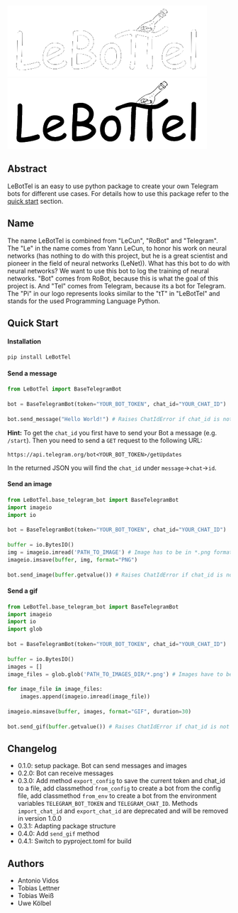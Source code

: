 ![Logo](https://raw.githubusercontent.com/tobiweisss/LeBotTel/main/images/logo_text_inv.png#gh-dark-mode-only)
![Logo](https://raw.githubusercontent.com/tobiweisss/LeBotTel/main/images/logo_text.png#gh-light-mode-only)
## Abstract
LeBotTel is an easy to use python package to create your own Telegram bots for different use cases. For details how to use this package refer to the [quick start](#quick-start) section. 

## Name
The name LeBotTel is combined from "LeCun", "RoBot" and "Telegram". The "Le" in the name comes from Yann LeCun, to honor his work on neural networks (has nothing to do with this project, but he is a great scientist and pioneer in the field of neural networks (LeNet)). What has this bot to do with neural networks? We want to use this bot to log the training of neural networks. "Bot" comes from RoBot, because this is what the goal of this project is. And "Tel" comes from Telegram, because its a bot for Telegram. The "Pi" in our logo represents looks similar to the "tT" in "LeBotTel" and stands for the used Programming Language Python.

## Quick Start

#### Installation

```bash
pip install LeBotTel
```

#### Send a message

```python
from LeBotTel import BaseTelegramBot

bot = BaseTelegramBot(token="YOUR_BOT_TOKEN", chat_id="YOUR_CHAT_ID")

bot.send_message("Hello World!") # Raises ChatIdError if chat_id is not set
```

<b>Hint:</b> To get the `chat_id` you first have to send your Bot a message (e.g. `/start`). Then you need to send a `GET` request to the following URL: 

`https://api.telegram.org/bot<YOUR_BOT_TOKEN>/getUpdates`

In the returned JSON you will find the `chat_id` under `message`->`chat`->`id`.

#### Send an image

```python
from LeBotTel.base_telegram_bot import BaseTelegramBot
import imageio
import io

bot = BaseTelegramBot(token="YOUR_BOT_TOKEN", chat_id="YOUR_CHAT_ID")

buffer = io.BytesIO()
img = imageio.imread('PATH_TO_IMAGE') # Image has to be in *.png format
imageio.imsave(buffer, img, format="PNG")

bot.send_image(buffer.getvalue()) # Raises ChatIdError if chat_id is not set
```

#### Send a gif

```python
from LeBotTel.base_telegram_bot import BaseTelegramBot
import imageio
import io
import glob

bot = BaseTelegramBot(token="YOUR_BOT_TOKEN", chat_id="YOUR_CHAT_ID")

buffer = io.BytesIO()
images = []
image_files = glob.glob('PATH_TO_IMAGES_DIR/*.png') # Images have to be in *.png format

for image_file in image_files:
    images.append(imageio.imread(image_file))

imageio.mimsave(buffer, images, format="GIF", duration=30)

bot.send_gif(buffer.getvalue()) # Raises ChatIdError if chat_id is not set
```


## Changelog
- 0.1.0: setup package. Bot can send messages and images
- 0.2.0: Bot can receive messages 
- 0.3.0: Add method `export_config` to save the current token and chat_id to a file, add classmethod `from_config` to create a bot from the config file, add classmethod `from_env` to create a bot from the environment variables `TELEGRAM_BOT_TOKEN` and `TELEGRAM_CHAT_ID`. Methods `import_chat_id` and `export_chat_id` are deprecated and will be removed in version 1.0.0
- 0.3.1: Adapting package structure 
- 0.4.0: Add `send_gif` method
- 0.4.1: Switch to pyproject.toml for build

## Authors
- Antonio Vidos
- Tobias Lettner
- Tobias Weiß
- Uwe Kölbel

